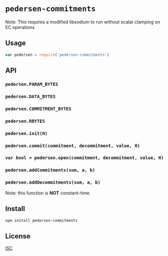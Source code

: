 # `pedersen-commitments`

>

Note: This requires a modified libsodium to run without scalar clamping on EC
operations

## Usage

```js
var pedersen = require('pedersen-commitments')

```

## API

### `pedersen.PARAM_BYTES`

### `pedersen.DATA_BYTES`

### `pedersen.COMMITMENT_BYTES`

### `pedersen.RBYTES`

### `pedersen.init(H)`

### `pedersen.commit(commitment, decommitment, value, H)`

### `var bool = pedersen.open(commitment, decommitment, value, H)`

### `pedersen.addCommitments(sum, a, b)`

### `pedersen.addDecommitments(sum, a, b)`
Note: this function is **NOT** constant-time.

## Install

```sh
npm install pedersen-commitments
```

## License

[ISC](LICENSE)
